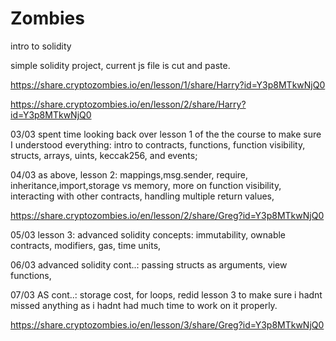 # Zombies

intro to solidity

simple solidity project, current js file is cut and paste.

https://share.cryptozombies.io/en/lesson/1/share/Harry?id=Y3p8MTkwNjQ0

https://share.cryptozombies.io/en/lesson/2/share/Harry?id=Y3p8MTkwNjQ0

03/03 spent time looking back over lesson 1 of the the course to make sure I understood everything:
intro to contracts, functions, function visibility, structs, arrays, uints, keccak256, and events;

04/03 as above, lesson 2:
mappings,msg.sender, require, inheritance,import,storage vs memory, more on function visibility,
interacting with other contracts, handling multiple return values,

https://share.cryptozombies.io/en/lesson/2/share/Greg?id=Y3p8MTkwNjQ0

05/03 lesson 3: advanced solidity concepts:
immutability, ownable contracts, modifiers, gas, time units,

06/03 advanced solidity cont..:
passing structs as arguments, view functions,

07/03 AS cont..:
storage cost, for loops, redid lesson 3 to make sure i hadnt missed anything as i hadnt had much time to work on it properly.

https://share.cryptozombies.io/en/lesson/3/share/Greg?id=Y3p8MTkwNjQ0
